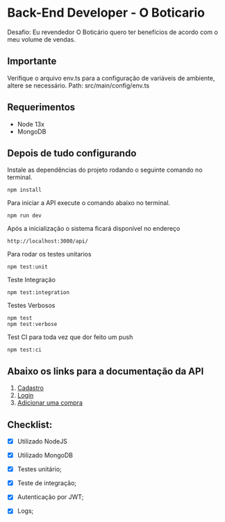 # **Back-End Developer - O Boticario**

Desafio: Eu revendedor O Boticário quero ter benefícios de acordo com o meu volume de vendas.

## **Importante**
Verifique o arquivo env.ts para a configuração de variáveis de ambiente, altere se necessário.
Path: src/main/config/env.ts

## **Requerimentos**
- Node 13x
- MongoDB

## **Depois de tudo configurando**
Instale as dependências do projeto rodando o seguinte comando no terminal.

```npm install```

Para iniciar a API execute o comando abaixo no terminal. 

```npm run dev```

Após a inicialização o sistema ficará disponível no endereço

```http://localhost:3000/api/```

Para rodar os testes unitarios

```npm test:unit ```

Teste Integração

```npm test:integration```

Testes Verbosos

```npm test``` 	     
```npm test:verbose```

Test CI para toda vez que dor feito um push

```npm test:ci```

## **Abaixo os links para a documentação da API**

1. [Cadastro](./requirements/signup.md)
2. [Login](./requirements/login.md)
3. [Adicionar uma compra](./requirements/purchase.md)

Checklist:
---

- [x] Utilizado NodeJS
- [x] Utilizado MongoDB
- [x] Testes unitário;
- [x] Teste de integração;
- [x] Autenticação por JWT;
- [x] Logs;

